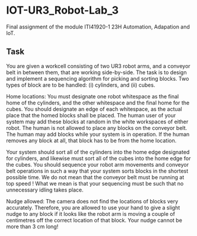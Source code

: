 # IOT-UR3_Robot-Lab_3

Final assignment of the module ITI41920-1 23H Automation, Adapation and IoT.

## Task
You are given a workcell consisting of two UR3 robot arms, and a conveyor belt in between them,
that are working side-by-side.
The task is to design and implement a sequencing algorithm for picking and sorting blocks.
Two types of block are to be handled: (i) cylinders, and (ii) cubes.

Home locations: You must designate one robot whitespace as the final home of the cylinders, and
the other whitespace and the final home for the cubes. You should designate an edge of each
whitespace, as the actual place that the homed blocks shall be placed.
The human user of your system may add these blocks at random in the white workspaces of either
robot. The human is not allowed to place any blocks on the conveyor belt. The human may add
blocks while your system is in operation. If the human removes any block at all, that block has to
be from the home location.

Your system should sort all of the cylinders into the home edge designated for cylinders, and
likewise must sort all of the cubes into the home edge for the cubes.
You should sequence your robot arm movements and conveyor belt operations in such a way that
your system sorts blocks in the shortest possible time. We do not mean that the conveyor belt must
be running at top speed ! What we mean is that your sequencing must be such that no unnecessary
idling takes place.

Nudge allowed: The camera does not find the locations of blocks very accurately. Therefore, you
are allowed to use your hand to give a slight nudge to any block if it looks like the robot arm is
moving a couple of centimetres off the correct location of that block. Your nudge cannot be more
than 3 cm long!
